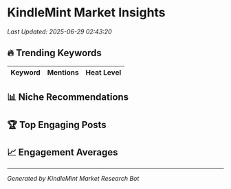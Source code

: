 # KindleMint Market Insights

*Last Updated: 2025-06-29 02:43:20*

## 🔥 Trending Keywords

| Keyword | Mentions | Heat Level |
|---------|----------|------------|

## 📊 Niche Recommendations


## 🏆 Top Engaging Posts


## 📈 Engagement Averages


---
*Generated by KindleMint Market Research Bot*